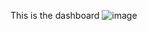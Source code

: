 This is the dashboard
![image](https://github.com/user-attachments/assets/a71df6b1-0a16-45cb-bde0-90bb09dc8008)
